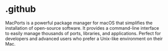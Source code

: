 # .github
MacPorts is a powerful package manager for macOS that simplifies the installation of open-source software. It provides a command-line interface to easily manage thousands of ports, libraries, and applications. Perfect for developers and advanced users who prefer a Unix-like environment on their Mac.
